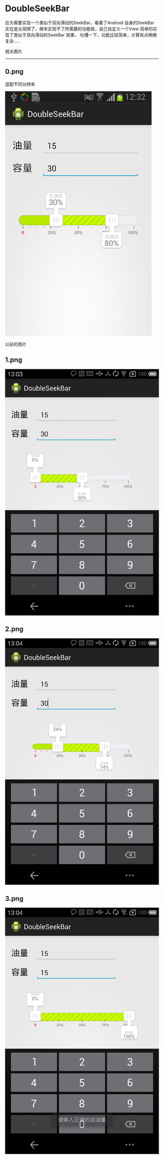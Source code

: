 DoubleSeekBar
=============

应为需要实现一个类似于双向滑动的SeekBar，看看了Android 自身的SeekBar 实在是太简陋了，根本实现不了所需要的功能故，自己自定义一个View 简单的实现了类似于双向滑动的SeekBar 效果。 吐槽一下，功能比较简单，计算有点稍微复杂.....


相关图片

-------------
## 0.png

适配不同分辨率

![4.png](/4.png)


以前的图片

## 1.png

![1.png](/1.png)


## 2.png

![2.png](/2.png)


## 3.png

![3.png](/3.png)
